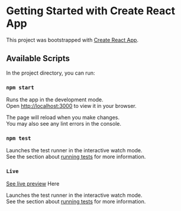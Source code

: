 # Getting Started with Create React App

This project was bootstrapped with [Create React App](https://github.com/facebook/create-react-app).

## Available Scripts

In the project directory, you can run:

### `npm start`

Runs the app in the development mode.\
Open [http://localhost:3000](http://localhost:3000) to view it in your browser.

The page will reload when you make changes.\
You may also see any lint errors in the console.

### `npm test`

Launches the test runner in the interactive watch mode.\
See the section about [running tests](https://facebook.github.io/create-react-app/docs/running-tests) for more information.

### `Live`

[See live preview](https://hux-assessment-frontend-iota.vercel.app/) Here

Launches the test runner in the interactive watch mode.\
See the section about [running tests](https://facebook.github.io/create-react-app/docs/running-tests) for more information.
